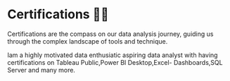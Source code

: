 # Certifications 🎯✅ 
Certifications are the compass on our data analysis journey, guiding us through the complex landscape of tools and technique.

Iam a highly motivated data enthusiatic aspiring data analyst with having certifications on Tableau Public,Power BI Desktop,Excel- Dashboards,SQL Server and many more.


